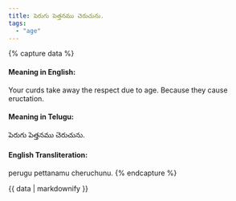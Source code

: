 ```yaml
---
title: పెరుగు పెత్తనము చెరుచును.
tags:
  - "age"
---
```


{% capture data %}
#### Meaning in English:
Your curds take away the respect due to age.
Because they cause eructation.

#### Meaning in Telugu:
పెరుగు పెత్తనము చెరుచును.

#### English Transliteration:
perugu pettanamu cheruchunu.
{% endcapture %}

{{ data | markdownify }}

